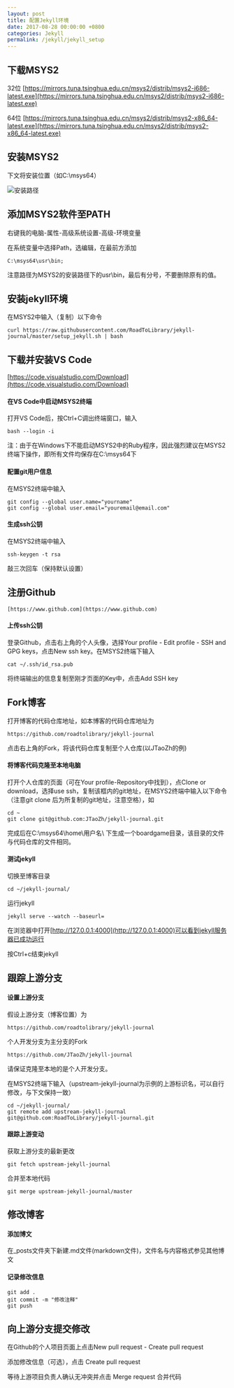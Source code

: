```yaml
---
layout: post
title: 配置Jekyll环境
date: 2017-08-28 00:00:00 +0800
categories: Jekyll
permalink: /jekyll/jekyll_setup
---
```


## 下载MSYS2
32位 
    [https://mirrors.tuna.tsinghua.edu.cn/msys2/distrib/msys2-i686-latest.exe](https://mirrors.tuna.tsinghua.edu.cn/msys2/distrib/msys2-i686-latest.exe)

64位 
    [https://mirrors.tuna.tsinghua.edu.cn/msys2/distrib/msys2-x86_64-latest.exe](https://mirrors.tuna.tsinghua.edu.cn/msys2/distrib/msys2-x86_64-latest.exe)

## 安装MSYS2

下文将安装位置（如C:\msys64）

![安装路径]({{site.baseurl}}/pic/jekyll/msys-install-path.png)

## 添加MSYS2软件至PATH

右键我的电脑-属性-高级系统设置-高级-环境变量

在系统变量中选择Path，选编辑，在最前方添加
    
    C:\msys64\usr\bin; 

注意路径为MSYS2的安装路径下的usr\bin，最后有分号，不要删除原有的值。

## 安装jekyll环境
在MSYS2中输入（复制）以下命令

    curl https://raw.githubusercontent.com/RoadToLibrary/jekyll-journal/master/setup_jekyll.sh | bash

## 下载并安装VS Code
[https://code.visualstudio.com/Download](https://code.visualstudio.com/Download)

#### 在VS Code中启动MSYS2终端

打开VS Code后，按Ctrl+C调出终端窗口，输入
    
    bash --login -i

注：由于在Windows下不能启动MSYS2中的Ruby程序，因此强烈建议在MSYS2终端下操作，即所有文件均保存在C:\msys64下

#### 配置git用户信息

在MSYS2终端中输入

    git config --global user.name="yourname"
    git config --global user.email="youremail@email.com"

#### 生成ssh公钥

在MSYS2终端中输入

    ssh-keygen -t rsa

敲三次回车（保持默认设置）    

## 注册Github

    [https://www.github.com](https://www.github.com)

#### 上传ssh公钥

登录Github，点击右上角的个人头像，选择Your profile - Edit profile - SSH and GPG keys，点击New ssh key。在MSYS2终端下输入

    cat ~/.ssh/id_rsa.pub

将终端输出的信息复制至刚才页面的Key中，点击Add SSH key

## Fork博客

打开博客的代码仓库地址，如本博客的代码仓库地址为

    https://github.com/roadtolibrary/jekyll-journal

点击右上角的Fork，将该代码仓库复制至个人仓库(以JTaoZh的例)

#### 将博客代码克隆至本地电脑

打开个人仓库的页面（可在Your profile-Repository中找到），点Clone or download，选择use ssh，复制该框内的git地址，在MSYS2终端中输入以下命令（注意git clone 后为所复制的git地址，注意空格），如

    cd ~
    git clone git@github.com:JTaoZh/jekyll-journal.git

完成后在C:\msys64\home\用户名\ 下生成一个boardgame目录，该目录的文件与代码仓库的文件相同。

#### 测试jekyll

切换至博客目录

    cd ~/jekyll-journal/

运行jekyll

    jekyll serve --watch --baseurl= 

在浏览器中打开[http://127.0.0.1:4000](http://127.0.0.1:4000)可以看到jekyll服务器已成功运行

按Ctrl+c结束jekyll

## 跟踪上游分支

#### 设置上游分支

假设上游分支（博客位置）为

    https://github.com/roadtolibrary/jekyll-journal

个人开发分支为主分支的Fork
    
    https://github.com/JTaoZh/jekyll-journal

请保证克隆至本地的是个人开发分支。

在MSYS2终端下输入（upstream-jekyll-journal为示例的上游标识名，可以自行修改，与下文保持一致）

    cd ~/jekyll-journal/
    git remote add upstream-jekyll-journal git@github.com:RoadToLibrary/jekyll-journal.git

#### 跟踪上游变动

获取上游分支的最新更改

    git fetch upstream-jekyll-journal

合并至本地代码

    git merge upstream-jekyll-journal/master

## 修改博客
#### 添加博文

在_posts文件夹下新建.md文件(markdown文件)，文件名与内容格式参见其他博文

#### 记录修改信息

    git add .
    git commit -m "修改注释"
    git push

## 向上游分支提交修改

在Github的个人项目页面上点击New pull request - Create pull request 

添加修改信息（可选），点击 Create pull request

等待上游项目负责人确认无冲突并点击 Merge request 合并代码